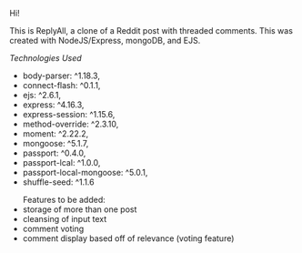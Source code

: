 Hi!

This is ReplyAll, a clone of a Reddit post with threaded comments. This was created with NodeJS/Express, mongoDB, and EJS.

<em> Technologies Used </em>
<ul> 
    <li> body-parser: ^1.18.3,</li>
    <li> connect-flash: ^0.1.1,  </li>
    <li> ejs: ^2.6.1, </li>
    <li> express: ^4.16.3, </li>
    <li> express-session: ^1.15.6, </li>
    <li> method-override: ^2.3.10, </li>
    <li> moment: ^2.22.2, </li>
    <li> mongoose: ^5.1.7, </li>
    <li> passport: ^0.4.0, </li>
    <li> passport-lcal: ^1.0.0, </li>
    <li> passport-local-mongoose: ^5.0.1, </li>
    <li> shuffle-seed: ^1.1.6 </li>
</ul>

<ul>
Features to be added: 
    <li> storage of more than one post </li> 
    <li> cleansing of input text </li> 
    <li> comment voting </li> 
    <li> comment display based off of relevance (voting feature) </li> 
</ul>
